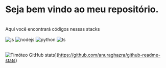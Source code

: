 # Seja bem vindo ao meu repositório.

<br/>Aqui você encontrará códigos nessas stacks

<div style="display: inline_block">
  <img align="center" alt="js" src="https://img.shields.io/badge/JavaScript-F7DF1E?style=for-the-badge&logo=javascript&logoColor=black" />
  <img align="center" alt="nodejs" src="https://img.shields.io/badge/Node.js-43853D?style=for-the-badge&logo=node.js&logoColor=white" />
  <img align="center" alt="python" src="https://img.shields.io/pypi/pyversions/badge?logo=python&logoColor=blue&style=for-the-badge" />
  <img align="center" alt="ts" src="https://img.shields.io/badge/TypeScript-007ACC?style=for-the-badge&logo=typescript&logoColor=white" />
<!--   <img align="center" alt="docker" src="https://img.shields.io/docker/automated/docker/compose?color=blue&label=DOCKER&logo=Docker&logoColor=blue&style=for-the-badge" /> -->
<!--   <img align="center" alt="react" src="https://img.shields.io/badge/React-20232A?style=for-the-badge&logo=react&logoColor=61DAFB" /> -->
</div>
<br/>

![Timóteo GitHub stats](https://github-readme-stats.vercel.app/api?username=TImoteoVIeira&count_private=true&show_icons=true&theme=react&bg_color=00000000&hide_border=true&rank_icon=github)](https://github.com/anuraghazra/github-readme-stats)
<br/>
<!-- [![Top Langs](https://github-readme-stats.vercel.app/api/top-langs/?username=TImoteoVieira&layout=demo)](https://github.com/anuraghazra/github-readme-stats) -->
